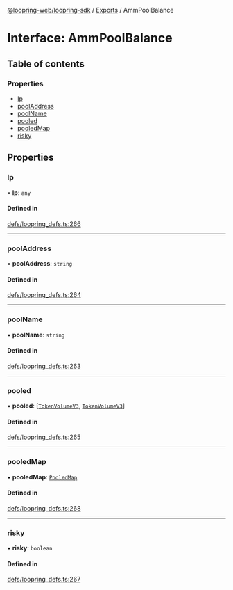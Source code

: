 [@loopring-web/loopring-sdk](../README.md) / [Exports](../modules.md) / AmmPoolBalance

# Interface: AmmPoolBalance

## Table of contents

### Properties

- [lp](AmmPoolBalance.md#lp)
- [poolAddress](AmmPoolBalance.md#pooladdress)
- [poolName](AmmPoolBalance.md#poolname)
- [pooled](AmmPoolBalance.md#pooled)
- [pooledMap](AmmPoolBalance.md#pooledmap)
- [risky](AmmPoolBalance.md#risky)

## Properties

### lp

• **lp**: `any`

#### Defined in

[defs/loopring_defs.ts:266](https://github.com/Loopring/loopring_sdk/blob/4fed49a/src/defs/loopring_defs.ts#L266)

___

### poolAddress

• **poolAddress**: `string`

#### Defined in

[defs/loopring_defs.ts:264](https://github.com/Loopring/loopring_sdk/blob/4fed49a/src/defs/loopring_defs.ts#L264)

___

### poolName

• **poolName**: `string`

#### Defined in

[defs/loopring_defs.ts:263](https://github.com/Loopring/loopring_sdk/blob/4fed49a/src/defs/loopring_defs.ts#L263)

___

### pooled

• **pooled**: [[`TokenVolumeV3`](TokenVolumeV3.md), [`TokenVolumeV3`](TokenVolumeV3.md)]

#### Defined in

[defs/loopring_defs.ts:265](https://github.com/Loopring/loopring_sdk/blob/4fed49a/src/defs/loopring_defs.ts#L265)

___

### pooledMap

• **pooledMap**: [`PooledMap`](PooledMap.md)

#### Defined in

[defs/loopring_defs.ts:268](https://github.com/Loopring/loopring_sdk/blob/4fed49a/src/defs/loopring_defs.ts#L268)

___

### risky

• **risky**: `boolean`

#### Defined in

[defs/loopring_defs.ts:267](https://github.com/Loopring/loopring_sdk/blob/4fed49a/src/defs/loopring_defs.ts#L267)
